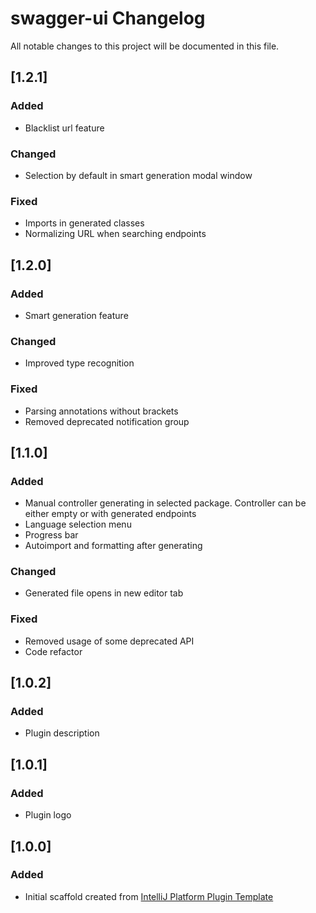<!-- Keep a Changelog guide -> https://keepachangelog.com -->

# swagger-ui Changelog

All notable changes to this project will be documented in this file.

[comment]: <> (## [Unreleased])

## [1.2.1]

### Added

- Blacklist url feature

### Changed

- Selection by default in smart generation modal window

### Fixed

- Imports in generated classes
- Normalizing URL when searching endpoints

## [1.2.0]

### Added

- Smart generation feature

### Changed

- Improved type recognition

### Fixed

- Parsing annotations without brackets
- Removed deprecated notification group

## [1.1.0]

### Added

- Manual controller generating in selected package. Controller can be either empty or with generated endpoints
- Language selection menu
- Progress bar
- Autoimport and formatting after generating

### Changed

- Generated file opens in new editor tab

### Fixed

- Removed usage of some deprecated API
- Code refactor

## [1.0.2]

### Added

- Plugin description

## [1.0.1]

### Added

- Plugin logo

## [1.0.0]

### Added

- Initial scaffold created
  from [IntelliJ Platform Plugin Template](https://github.com/JetBrains/intellij-platform-plugin-template)
